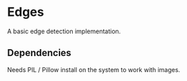 # Edges

A basic edge detection implementation.

## Dependencies
Needs PIL / Pillow install on the system to work with images. 